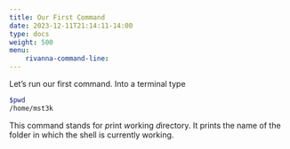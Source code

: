 ```yaml
---
title: Our First Command
date: 2023-12-11T21:14:11-14:00
type: docs 
weight: 500
menu: 
    rivanna-command-line:
---
```


Let’s run our first command. Into a terminal type
```bash
$pwd
/home/mst3k
```
This command stands for *p*rint *w*orking *d*irectory.  It prints the name of the folder in which the shell is currently working.
